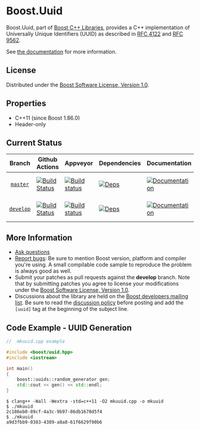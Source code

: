 # Boost.Uuid

Boost.Uuid, part of [Boost C++ Libraries](http://boost.org),
provides a C++ implementation of Universally Unique Identifiers (UUID) as described in [RFC 4122](https://datatracker.ietf.org/doc/rfc4122/) and [RFC 9562](https://datatracker.ietf.org/doc/rfc9562/).

See [the documentation](http://boost.org/libs/uuid) for more information.

## License

Distributed under the [Boost Software License, Version 1.0](https://www.boost.org/LICENSE_1_0.txt).

## Properties

* C++11 (since Boost 1.86.0)
* Header-only

## Current Status

Branch          | Github Actions | Appveyor | Dependencies | Documentation | Test Matrix |
:-------------: | -------------- | -------- | ------------ | ------------- | ----------- |
[`master`](https://github.com/boostorg/uuid/tree/master) | [![Build Status](https://github.com/boostorg/uuid/actions/workflows/ci.yml/badge.svg?branch=master)](https://github.com/boostorg/uuid/actions?query=branch:master) | [![Build status](https://ci.appveyor.com/api/projects/status/rmp9xmse2b6urkjv/branch/master?svg=true)](https://ci.appveyor.com/project/cppalliance/uuid/branch/master) | [![Deps](https://img.shields.io/badge/deps-master-brightgreen.svg)](https://pdimov.github.io/boostdep-report/master/uuid.html) | [![Documentation](https://img.shields.io/badge/docs-master-brightgreen.svg)](http://www.boost.org/doc/libs/master/doc/html/uuid.html) | [![Enter the Matrix](https://img.shields.io/badge/matrix-master-brightgreen.svg)](http://www.boost.org/development/tests/master/developer/uuid.html)
[`develop`](https://github.com/boostorg/uuid/tree/develop) | [![Build Status](https://github.com/boostorg/uuid/actions/workflows/ci.yml/badge.svg?branch=develop)](https://github.com/boostorg/uuid/actions?query=branch:develop) | [![Build status](https://ci.appveyor.com/api/projects/status/rmp9xmse2b6urkjv/branch/develop?svg=true)](https://ci.appveyor.com/project/cppalliance/uuid/branch/develop) | [![Deps](https://img.shields.io/badge/deps-develop-brightgreen.svg)](https://pdimov.github.io/boostdep-report/develop/uuid.html) | [![Documentation](https://img.shields.io/badge/docs-develop-brightgreen.svg)](http://www.boost.org/doc/libs/develop/doc/html/uuid.html) | [![Enter the Matrix](https://img.shields.io/badge/matrix-develop-brightgreen.svg)](http://www.boost.org/development/tests/develop/developer/uuid.html)

## More Information

* [Ask questions](http://stackoverflow.com/questions/ask?tags=c%2B%2B,boost,boost-uuid)
* [Report bugs](https://github.com/boostorg/uuid/issues): Be sure to mention Boost version, platform and compiler you're using. A small compilable code sample to reproduce the problem is always good as well.
* Submit your patches as pull requests against the **develop** branch. Note that by submitting patches you agree to license your modifications under the [Boost Software License, Version 1.0](https://www.boost.org/LICENSE_1_0.txt).
* Discussions about the library are held on the [Boost developers mailing list](http://www.boost.org/community/groups.html#main). Be sure to read the [discussion policy](http://www.boost.org/community/policy.html) before posting and add the `[uuid]` tag at the beginning of the subject line.

## Code Example - UUID Generation

```cpp
//  mkuuid.cpp example

#include <boost/uuid.hpp>
#include <iostream>

int main()
{
    boost::uuids::random_generator gen;
    std::cout << gen() << std::endl;
}
```

```shell
$ clang++ -Wall -Wextra -std=c++11 -O2 mkuuid.cpp -o mkuuid
$ ./mkuuid
2c186eb0-89cf-4a3c-9b97-86db1670d5f4
$ ./mkuuid
a9d3fbb9-0383-4389-a8a8-61f6629f90b6
```
